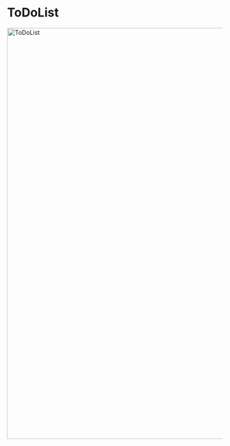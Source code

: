 # ToDoList
<img width="960" alt="ToDoList" src="https://user-images.githubusercontent.com/94495654/235543321-2c284c93-3769-447e-a098-a767fe7d2204.png">
